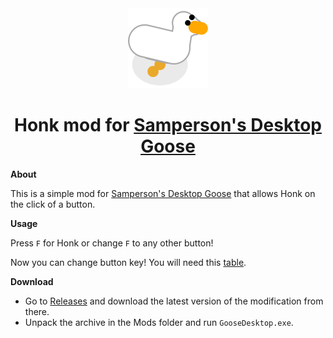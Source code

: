<div align="center">

<img src="/Images/icon.png" width="128" height="128">

# Honk mod for [Samperson's Desktop Goose](https://samperson.itch.io/desktop-goose)

</div>

**About**

This is a simple mod for [Samperson's Desktop Goose](https://samperson.itch.io/desktop-goose) that allows Honk on the click of a button.

**Usage**

Press `F` for Honk or change `F` to any other button!

Now you can change button key! You will need this [table](https://learn.microsoft.com/en-us/dotnet/api/system.windows.forms.keys).

**Download**

- Go to [Releases](https://github.com/arttostog/RPGGoose/releases) and download the latest version of the modification from there.
- Unpack the archive in the Mods folder and run `GooseDesktop.exe`.